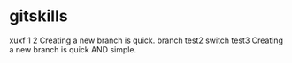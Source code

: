 # gitskills
xuxf
1
2
Creating a new branch is quick.
branch test2
switch test3
Creating a new branch is quick AND simple.